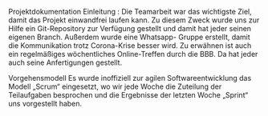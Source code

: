 Projektdokumentation Einleitung : Die Teamarbeit war das wichtigste Ziel, damit das Projekt einwandfrei laufen kann. Zu diesem Zweck wurde uns zur Hilfe ein Git-Repository zur Verfügung gestellt und damit hat jeder seinen eigenen Branch. Außerdem wurde eine Whatsapp- Gruppe erstellt, damit die Kommunikation trotz Corona-Krise besser wird. Zu erwähnen ist auch ein regelmäßiges wöchentliches Online-Treffen durch die BBB. Da hat jeder auch seine Anfertigungen gestellt.

Vorgehensmodell Es wurde inoffiziell zur agilen Softwareentwicklung das Modell „Scrum“ eingesetzt, wo wir jede Woche die Zuteilung der Teilaufgaben besprochen und die Ergebnisse der letzten Woche „Sprint“ uns vorgestellt haben.
